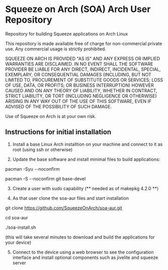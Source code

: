 # Squeeze on Arch (SOA) Arch User Repository

Repository for building Squeeze applications on Arch Linux

This repository is made available free of charge for
non-commercial private use. Any commercial usage is strictly
prohibited.

SQUEEZE ON ARCH IS PROVIDED "AS IS" AND ANY EXPRESS OR IMPLIED
WARRANTIES ARE DISCLAIMED. IN NO EVENT SHALL THE SOFTWARE PROVIDER BE
LIABLE FOR ANY DIRECT, INDIRECT, INCIDENTAL, SPECIAL, EXEMPLARY, OR
CONSEQUENTIAL DAMAGES (INCLUDING, BUT NOT LIMITED TO, PROCUREMENT OF
SUBSTITUTE GOODS OR SERVICES; LOSS OF USE, DATA, OR PROFITS; OR
BUSINESS INTERRUPTION) HOWEVER CAUSED AND ON ANY THEORY OF LIABILITY,
WHETHER IN CONTRACT, STRICT LIABILITY, OR TORT (INCLUDING NEGLIGENCE
OR OTHERWISE) ARISING IN ANY WAY OUT OF THE USE OF THIS SOFTWARE, EVEN
IF ADVISED OF THE POSSIBILITY OF SUCH DAMAGE.

Use of Squeeze on Arch is at your own risk.


## Instructions for initial installation

1) Install a base Linux Arch installtion on your machine and connect to it as root (using ssh or otherwise)

2) Update the base software and install minimal files to build applications:

pacman -Syu --noconfirm

pacman -S --noconfirm git base-devel

3) Create a user with sudo capability (** needed as of makepkg 4.2.0 **)

4) As that user clone the soa-aur files and start installation

git clone https://github.com/SqueezeOnArch/soa-aur.git

cd soa-aur

./soa-install.sh

(this will take several minutes to download and build the applications for your device)

5) Connect to the device using a web browser to see the configuration interface and install optional components such as jivelite and squeeze server
